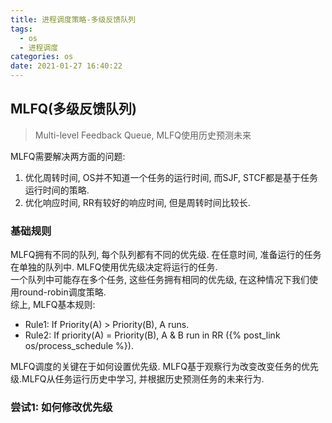 ```yaml
---
title: 进程调度策略-多级反馈队列
tags:
  - os
  - 进程调度
categories: os
date: 2021-01-27 16:40:22
---
```


## MLFQ(多级反馈队列)
> Multi-level Feedback Queue, MLFQ使用历史预测未来

MLFQ需要解决两方面的问题: 
1. 优化周转时间, OS并不知道一个任务的运行时间, 而SJF, STCF都是基于任务运行时间的策略.
2. 优化响应时间, RR有较好的响应时间, 但是周转时间比较长.

### 基础规则
MLFQ拥有不同的队列, 每个队列都有不同的优先级. 在任意时间, 准备运行的任务在单独的队列中. MLFQ使用优先级决定将运行的任务.  
一个队列中可能存在多个任务, 这些任务拥有相同的优先级, 在这种情况下我们使用round-robin调度策略.  
综上, MLFQ基本规则:
- Rule1: If Priority(A) > Priority(B), A runs.
- Rule2: If priority(A) = Priority(B), A & B run in RR ({% post_link os/process_schedule %}).

MLFQ调度的关键在于如何设置优先级. MLFQ基于观察行为改变改变任务的优先级.MLFQ从任务运行历史中学习, 并根据历史预测任务的未来行为.

### 尝试1: 如何修改优先级




